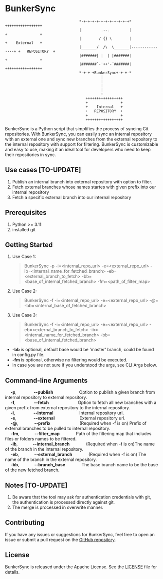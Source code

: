 # BunkerSync

                                                                                                       
                                                                                                       
                                                                                                       
                                      *-+-+-+-+-+-+-+-+-+-+-+*                  +++++++++++++++++            
                                      |         .--.         |                  +               +          
                                      |        / {} \        |                  +    External   +          
                                      |_______/  /\  \_______|----------------+ +   REPOSITORY  +
                                      |#######| |  | |#######|                  +               +
                                      |#######`-'++'-´#######|                  +++++++++++++++++
                                      *-+-+-+BunkerSync+-+-+-*
                                                |
                                                |
                                                |
                                                |
                                                +   
                                         +++++++++++++++++
                                         +               +
                                         +    Internal   +
                                         +   REPOSITORY  +
                                         +               +
                                         +++++++++++++++++

BunkerSync is a Python script that simplifies the process of syncing Git repositories. With BunkerSync, you can easily sync an internal repository with an external one and sync new branches from the external repository to the internal repository with support for filtering. BunkerSync is customizable and easy to use, making it an ideal tool for developers who need to keep their repositories in sync.

## Use cases [TO-UPDATE]
  1. Publish an internal branch into external repository with option to filter.
  2. Fetch external branches whose names startes with given prefix into our internal repository
  3. Fetch a specific external branch into our internal repository

## Prerequisites
  1. Python >= 3.11
  2. installed git

## Getting Started
  1. Use Case 1:
      > BunkerSync -p -i=<internal_repo_url> -e=<external_repo_url> -ib=<internal_name_for_fetched_branch> -eb=<external_branch_to_fetch> -bb=<base_of_internal_fetched_branch> -fm=<path_of_filter_map>
  3. Use Case 2:
      > BunkerSync -f -i=<internal_repo_url> -e=<external_repo_url> -@=<prefix> -bb=<internal_base_of_fetched_branch>  
  4. Use Case 3:
      > BunkerSync -f -i=<internal_repo_url> -e=<external_repo_url> -eb=<external_branch_to_fetch> -ib=<internal_name_for_fetched_branch> -bb=<base_of_internal_fetched_branch>
  * **-bb** is optional, default base would be 'master' branch, could be found in config.py file.
  * **-fm** is optional, otherwise no filtering would be executed.
  * In case you are not sure if you understood the args, see CLI Args below.

## Command-line Arguments
  
  &emsp; **-p**,&emsp;&emsp; &emsp;&ensp; **--publish** &emsp;&emsp; &emsp;&emsp;&nbsp;&emsp;       Option to publish a given branch from internal repository to external repository.\
  &emsp; **-f**,&emsp;&emsp; &emsp;&ensp;&nbsp; **--fetch** &emsp;&emsp; &emsp;&emsp;&emsp;&emsp;         Option to fetch all new branches with a given prefix from external repository to the internal repository.\
  &emsp; **-i**,&emsp;&emsp; &emsp;&ensp;&nbsp; **--internal** &emsp;&emsp; &emsp;&emsp;&nbsp;&emsp;      Internal repository url.\
  &emsp; **-e**,&emsp;&emsp; &emsp;&ensp; **--external** &emsp;&emsp; &emsp;&emsp;&emsp;     External repository url.\
  &emsp; **-@**,&emsp;&emsp; &emsp;&ensp;**--prefix** &emsp;&emsp; &emsp;&emsp;&emsp;&emsp;        (Required when -f is on) Prefix of external branches to be pulled to internal repository.\
  &emsp; **-fm**,&emsp;&emsp; &emsp; **--filter_map** &emsp;&emsp; &emsp;                    Path of the filtering map that includes files or folders names to be filtered.\
  &emsp; **-ib**,&emsp;&emsp; &emsp; **--internal_branch** &emsp;&emsp; &emsp;               (Required when -f is on)The name of the branch in the internal repository.\
  &emsp; **-eb**,&emsp;&emsp; &emsp; **--external_branch** &emsp;&emsp; &emsp;               (Required when -f is on) The name of the branch in the external repository.\
  &emsp; **-bb**,&emsp;&emsp; &emsp; **--branch_base** &emsp;&emsp; &emsp; The base branch name to be the base of the new fetched branch.

## Notes [TO-UPDATE]
  1. Be aware that the tool may ask for authentication credentials with git, the authentication is processed directly against git.
  2. The merge is processed in overwrite manner.
## Contributing

If you have any issues or suggestions for BunkerSync, feel free to open an issue or submit a pull request on the [GitHub repository](https://github.com/okashaluai/BunkerSync). 

## License

BunkerSync is released under the Apache License. See the [LICENSE](https://github.com/okashaluai/BunkerSync/blob/main/LICENSE) file for details.
